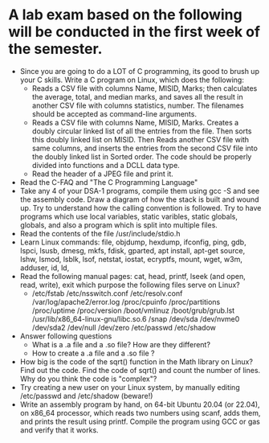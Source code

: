 # A lab exam based on the following will be conducted in the first week of the semester.

- Since you are going to do a LOT of C programming, its good to brush up your C skills. Write a C program on Linux, which does the following: 
    - Reads a CSV file with columns Name, MISID, Marks; then calculates the average, total, and median marks, and saves all the result in another CSV file with columns  statistics, number. The filenames should be accepted as command-line arguments.
    - Reads a CSV file with columns Name, MISID, Marks. Creates a doubly circular linked list of all the entries from the file.  Then sorts this doubly linked list on MISID. Then Reads another CSV file with same columns, and inserts the entries from the second CSV file into the doubly linked list in Sorted order.  The code should be properly divided into functions and a DCLL data type.
    - Read the header of a JPEG file and print it.
- Read the C-FAQ and "The C Programming Language"
- Take any 4 of your DSA-1 programs, compile them using gcc -S and see the assembly code. Draw a diagram of how the stack is built and wound up. Try to understand how the calling convention is followed. Try to have programs which use local variables, static varibles, static globals, globals, and also a program which is split into multiple files.
- Read the contents of the file /usr/include/stdio.h
- Learn Linux commands:  file, objdump, hexdump, ifconfig, ping, gdb, lspci, lsusb, dmesg, mkfs, fdisk, gparted,  apt install, apt-get source, lshw, lsmod, lsblk, lsof, netstat, iostat, ecryptfs, mount, wget, w3m,  adduser, id, ld,
- Read the following manual pages:  cat, head, printf, lseek (and open, read, write), exit
  which purpose the following files serve on Linux?
    - /etc/fstab  /etc/nsswitch.conf  /etc/resolv.conf  /var/log/apache2/error.log   /proc/cpuinfo /proc/partitions  /proc/uptime /proc/version  /boot/vmlinuz /boot/grub/grub.lst  /usr/lib/x86_64-linux-gnu/libc.so.6 /snap  /dev/sda /dev/nvme0  /dev/sda2 /dev/null /dev/zero   /etc/passwd /etc/shadow
- Answer following questions
    - What is a .a file and a .so file? How are they different?
    - How to create a  .a file and a .so file ?
- How big is the code of the sqrt() function in the Math library on Linux? Find out the code. Find the code of sqrt() and count the number of lines.  Why do you think the code is "complex"?
- Try creating  a new user on your Linux system, by manually editing /etc/passwd and /etc/shadow (beware!)
- Write an assembly program by hand, on 64-bit Ubuntu 20.04 (or 22.04), on x86_64 processor,  which reads two numbers using scanf, adds them, and prints the result using printf. Compile the program using GCC or gas and verify that it works.

